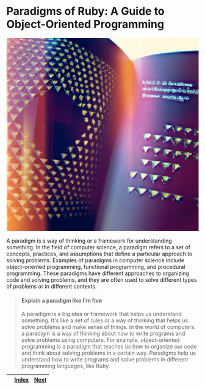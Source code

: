 # Paradigms of Ruby: A Guide to Object-Oriented Programming

![img-F8pcenTcrOzS8hRklI1UPpH6.jpg](../.gitbook/assets/img-F8pcenTcrOzS8hRklI1UPpH6.jpg)

A paradigm is a way of thinking or a framework for understanding something. In the field of computer science, a paradigm refers to a set of concepts, practices, and assumptions that define a particular approach to solving problems. Examples of paradigms in computer science include object-oriented programming, functional programming, and procedural programming. These paradigms have different approaches to organizing code and solving problems, and they are often used to solve different types of problems or in different contexts.

> #### Explain a paradigm like I'm five
>
> A paradigm is a big idea or framework that helps us understand something. It's like a set of rules or a way of thinking that helps us solve problems and make sense of things. In the world of computers, a paradigm is a way of thinking about how to write programs and solve problems using computers. For example, object-oriented programming is a paradigm that teaches us how to organize our code and think about solving problems in a certain way. Paradigms help us understand how to write programs and solve problems in different programming languages, like Ruby.

|   | [Index](../) | [Next](../solid/the\_five\_principles.md) |
| - | ------------ | ----------------------------------------- |
